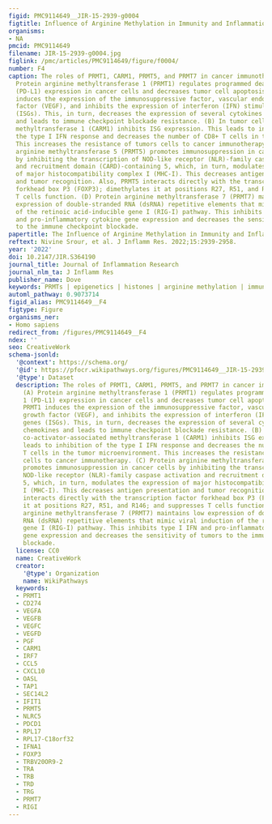 ```yaml
---
figid: PMC9114649__JIR-15-2939-g0004
figtitle: Influence of Arginine Methylation in Immunity and Inflammation
organisms:
- NA
pmcid: PMC9114649
filename: JIR-15-2939-g0004.jpg
figlink: /pmc/articles/PMC9114649/figure/f0004/
number: F4
caption: The roles of PRMT1, CARM1, PRMT5, and PRMT7 in cancer immunotherapy. (A)
  Protein arginine methyltransferase 1 (PRMT1) regulates programmed death-ligand 1
  (PD-L1) expression in cancer cells and decreases tumor cell apoptosis. Also, PRMT1
  induces the expression of the immunosuppressive factor, vascular endothelial growth
  factor (VEGF), and inhibits the expression of interferon (IFN) stimulates genes
  (ISGs). This, in turn, decreases the expression of several cytokines and chemokines
  and leads to immune checkpoint blockade resistance. (B) In tumor cells, co-activator-associated
  methyltransferase 1 (CARM1) inhibits ISG expression. This leads to inhibition of
  the type I IFN response and decreases the number of CD8+ T cells in the tumor microenvironment.
  This increases the resistance of tumors cells to cancer immunotherapy. (C) Protein
  arginine methyltransferase 5 (PRMT5) promotes immunosuppression in cancer cells
  by inhibiting the transcription of NOD-like receptor (NLR)-family caspase activation
  and recruitment domain (CARD)-containing 5, which, in turn, modulates the expression
  of major histocompatibility complex I (MHC-I). This decreases antigen presentation
  and tumor recognition. Also, PRMT5 interacts directly with the transcription factor
  forkhead box P3 (FOXP3); dimethylates it at positions R27, R51, and R146; and suppresses
  T cells function. (D) Protein arginine methyltransferase 7 (PRMT7) maintains low
  expression of double-stranded RNA (dsRNA) repetitive elements that mimic viral induction
  of the retinoic acid-inducible gene I (RIG-I) pathway. This inhibits type I IFN
  and pro-inflammatory cytokine gene expression and decreases the sensitivity of tumors
  to the immune checkpoint blockade.
papertitle: The Influence of Arginine Methylation in Immunity and Inflammation.
reftext: Nivine Srour, et al. J Inflamm Res. 2022;15:2939-2958.
year: '2022'
doi: 10.2147/JIR.S364190
journal_title: Journal of Inflammation Research
journal_nlm_ta: J Inflamm Res
publisher_name: Dove
keywords: PRMTs | epigenetics | histones | arginine methylation | immune | inflammation
automl_pathway: 0.9073714
figid_alias: PMC9114649__F4
figtype: Figure
organisms_ner:
- Homo sapiens
redirect_from: /figures/PMC9114649__F4
ndex: ''
seo: CreativeWork
schema-jsonld:
  '@context': https://schema.org/
  '@id': https://pfocr.wikipathways.org/figures/PMC9114649__JIR-15-2939-g0004.html
  '@type': Dataset
  description: The roles of PRMT1, CARM1, PRMT5, and PRMT7 in cancer immunotherapy.
    (A) Protein arginine methyltransferase 1 (PRMT1) regulates programmed death-ligand
    1 (PD-L1) expression in cancer cells and decreases tumor cell apoptosis. Also,
    PRMT1 induces the expression of the immunosuppressive factor, vascular endothelial
    growth factor (VEGF), and inhibits the expression of interferon (IFN) stimulates
    genes (ISGs). This, in turn, decreases the expression of several cytokines and
    chemokines and leads to immune checkpoint blockade resistance. (B) In tumor cells,
    co-activator-associated methyltransferase 1 (CARM1) inhibits ISG expression. This
    leads to inhibition of the type I IFN response and decreases the number of CD8+
    T cells in the tumor microenvironment. This increases the resistance of tumors
    cells to cancer immunotherapy. (C) Protein arginine methyltransferase 5 (PRMT5)
    promotes immunosuppression in cancer cells by inhibiting the transcription of
    NOD-like receptor (NLR)-family caspase activation and recruitment domain (CARD)-containing
    5, which, in turn, modulates the expression of major histocompatibility complex
    I (MHC-I). This decreases antigen presentation and tumor recognition. Also, PRMT5
    interacts directly with the transcription factor forkhead box P3 (FOXP3); dimethylates
    it at positions R27, R51, and R146; and suppresses T cells function. (D) Protein
    arginine methyltransferase 7 (PRMT7) maintains low expression of double-stranded
    RNA (dsRNA) repetitive elements that mimic viral induction of the retinoic acid-inducible
    gene I (RIG-I) pathway. This inhibits type I IFN and pro-inflammatory cytokine
    gene expression and decreases the sensitivity of tumors to the immune checkpoint
    blockade.
  license: CC0
  name: CreativeWork
  creator:
    '@type': Organization
    name: WikiPathways
  keywords:
  - PRMT1
  - CD274
  - VEGFA
  - VEGFB
  - VEGFC
  - VEGFD
  - PGF
  - CARM1
  - IRF7
  - CCL5
  - CXCL10
  - OASL
  - TAP1
  - SEC14L2
  - IFIT1
  - PRMT5
  - NLRC5
  - PDCD1
  - RPL17
  - RPL17-C18orf32
  - IFNA1
  - FOXP3
  - TRBV20OR9-2
  - TRA
  - TRB
  - TRD
  - TRG
  - PRMT7
  - RIGI
---
```

